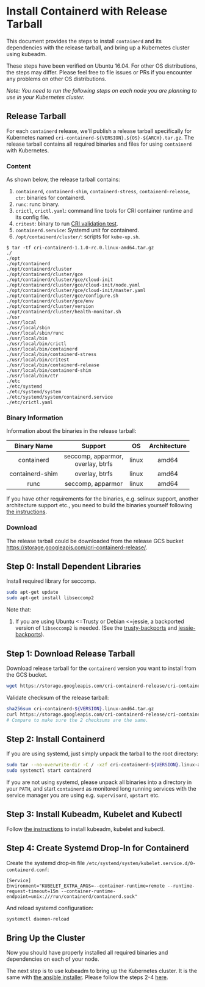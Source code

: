 <!-- TODO(now) -->
# Install Containerd with Release Tarball
This document provides the steps to install `containerd` and its dependencies with the release tarball, and bring up a Kubernetes cluster using kubeadm.

These steps have been verified on Ubuntu 16.04. For other OS distributions, the steps may differ. Please feel free to file issues or PRs if you encounter any problems on other OS distributions.

*Note: You need to run the following steps on each node you are planning to use in your Kubernetes cluster.*
## Release Tarball
For each `containerd` release, we'll publish a release tarball specifically for Kubernetes named `cri-containerd-${VERSION}.${OS}-${ARCH}.tar.gz`. The release tarball contains all required binaries and files for using `containerd` with Kubernetes.
### Content
As shown below, the release tarball contains:
1) `containerd`, `containerd-shim`, `containerd-stress`, `containerd-release`, `ctr`: binaries for containerd.
2) `runc`: runc binary.
3) `crictl`, `crictl.yaml`: command line tools for CRI container runtime and its config file.
4) `critest`: binary to run [CRI validation test](https://github.com/kubernetes-incubator/cri-tools/blob/master/docs/validation.md).
5) `containerd.service`: Systemd unit for containerd.
6) `/opt/containerd/cluster/`: scripts for `kube-up.sh`.
```console
$ tar -tf cri-containerd-1.1.0-rc.0.linux-amd64.tar.gz
./
./opt
./opt/containerd
./opt/containerd/cluster
./opt/containerd/cluster/gce
./opt/containerd/cluster/gce/cloud-init
./opt/containerd/cluster/gce/cloud-init/node.yaml
./opt/containerd/cluster/gce/cloud-init/master.yaml
./opt/containerd/cluster/gce/configure.sh
./opt/containerd/cluster/gce/env
./opt/containerd/cluster/version
./opt/containerd/cluster/health-monitor.sh
./usr
./usr/local
./usr/local/sbin
./usr/local/sbin/runc
./usr/local/bin
./usr/local/bin/crictl
./usr/local/bin/containerd
./usr/local/bin/containerd-stress
./usr/local/bin/critest
./usr/local/bin/containerd-release
./usr/local/bin/containerd-shim
./usr/local/bin/ctr
./etc
./etc/systemd
./etc/systemd/system
./etc/systemd/system/containerd.service
./etc/crictl.yaml
```
### Binary Information
Information about the binaries in the release tarball:

|           Binary Name          |      Support       |   OS  | Architecture |
|:------------------------------:|:------------------:|:-----:|:------------:|
|            containerd          | seccomp, apparmor, <br/> overlay, btrfs | linux |     amd64    |
|          containerd-shim       |   overlay, btrfs   | linux |     amd64    |
|               runc             | seccomp, apparmor  | linux |     amd64    |


If you have other requirements for the binaries, e.g. selinux support, another architecture support etc., you need to build the binaries yourself following [the instructions](../README.md#getting-started-for-developers).

### Download

The release tarball could be downloaded from the release GCS bucket https://storage.googleapis.com/cri-containerd-release/.

## Step 0: Install Dependent Libraries
Install required library for seccomp.
```bash
sudo apt-get update
sudo apt-get install libseccomp2
```
Note that:
1) If you are using Ubuntu <=Trusty or Debian <=jessie, a backported version of `libseccomp2` is needed. (See the [trusty-backports](https://packages.ubuntu.com/trusty-backports/libseccomp2) and [jessie-backports](https://packages.debian.org/jessie-backports/libseccomp2)).
## Step 1: Download Release Tarball
Download release tarball for the `containerd` version you want to install from the GCS bucket.
```bash
wget https://storage.googleapis.com/cri-containerd-release/cri-containerd-${VERSION}.linux-amd64.tar.gz
```
Validate checksum of the release tarball:
```bash
sha256sum cri-containerd-${VERSION}.linux-amd64.tar.gz
curl https://storage.googleapis.com/cri-containerd-release/cri-containerd-${VERSION}.linux-amd64.tar.gz.sha256
# Compare to make sure the 2 checksums are the same.
```
## Step 2: Install Containerd
If you are using systemd, just simply unpack the tarball to the root directory:
```bash
sudo tar --no-overwrite-dir -C / -xzf cri-containerd-${VERSION}.linux-amd64.tar.gz
sudo systemctl start containerd
```
If you are not using systemd, please unpack all binaries into a directory in your `PATH`, and start `containerd` as monitored long running services with the service manager you are using e.g. `supervisord`, `upstart` etc.
## Step 3: Install Kubeadm, Kubelet and Kubectl
Follow [the instructions](https://kubernetes.io/docs/setup/independent/install-kubeadm/) to install kubeadm, kubelet and kubectl.
## Step 4: Create Systemd Drop-In for Containerd
Create the systemd drop-in file `/etc/systemd/system/kubelet.service.d/0-containerd.conf`:
```
[Service]                                                 
Environment="KUBELET_EXTRA_ARGS=--container-runtime=remote --runtime-request-timeout=15m --container-runtime-endpoint=unix:///run/containerd/containerd.sock"
```
And reload systemd configuration:
```bash
systemctl daemon-reload
```
## Bring Up the Cluster
Now you should have properly installed all required binaries and dependencies on each of your node.

The next step is to use kubeadm to bring up the Kubernetes cluster. It is the same with [the ansible installer](../contrib/ansible). Please follow the steps 2-4 [here](../contrib/ansible/README.md#step-2).
